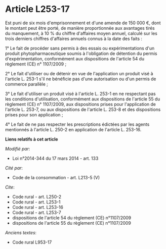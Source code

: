 # Article L253-17

Est puni de six mois d'emprisonnement et      d'une amende de 150 000 €, dont le montant peut être porté, de manière
proportionnée aux avantages tirés du manquement, à 10 % du chiffre d'affaires moyen annuel, calculé sur les trois derniers
chiffres d'affaires annuels connus à la date des faits : 

1° Le fait de procéder sans permis à des essais ou expérimentations d'un produit phytopharmaceutique soumis à l'obligation de
détention du permis d'expérimentation, conformément aux dispositions de l'article 54 du règlement (CE) n° 1107/2009 ; 

2° Le fait d'utiliser ou de détenir en vue de l'application un produit visé à l'article L. 253-1 s'il ne bénéficie pas d'une
autorisation ou d'un permis de commerce parallèle ; 

3° Le fait d'utiliser un produit visé à l'article L. 253-1 en ne respectant pas les conditions d'utilisation, conformément
aux dispositions de l'article 55 du règlement (CE) n° 1107/2009, aux dispositions prises pour l'application de l'article L.
253-7, ou aux dispositions de l'article L. 253-8 et des dispositions prises pour son application ; 

4° Le fait de ne pas respecter les prescriptions édictées par les agents mentionnés à l'article L. 250-2 en application de
l'article L. 253-16.

**Liens relatifs à cet article**

_Modifié par_:

  - Loi n°2014-344 du 17 mars 2014 - art. 133

_Cité par_:

  - Code de la consommation - art. L213-5 (V)

_Cite_:

  - Code rural - art. L250-2
  - Code rural - art. L253-1
  - Code rural - art. L253-16
  - Code rural - art. L253-7
  - dispositions de l'article 54 du règlement (CE) n°1107/2009
  - dispositions de l'article 55 du règlement (CE) n°1107/2009

_Anciens textes_:

  - Code rural L953-17
